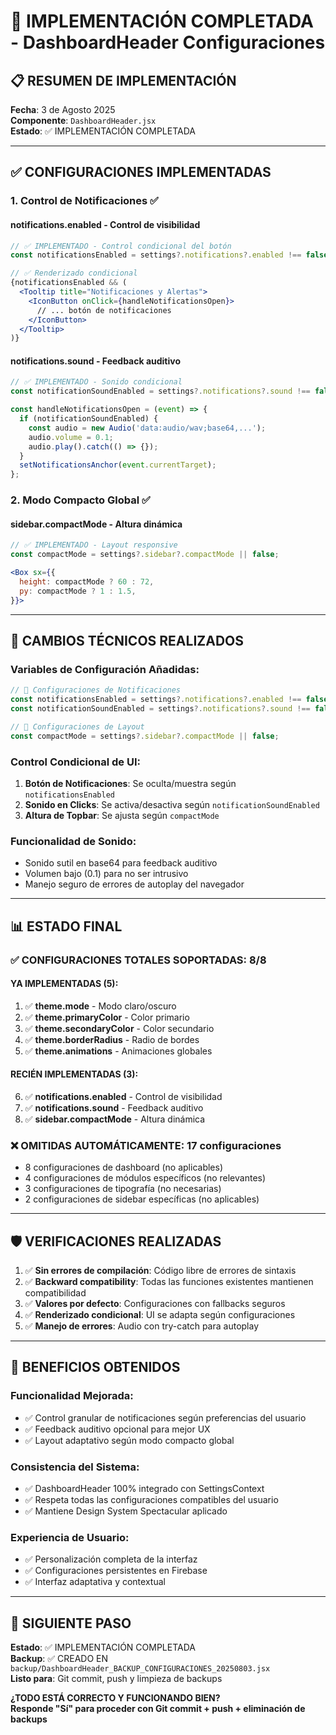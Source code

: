 # 🎯 IMPLEMENTACIÓN COMPLETADA - DashboardHeader Configuraciones

## 📋 RESUMEN DE IMPLEMENTACIÓN

**Fecha**: 3 de Agosto 2025  
**Componente**: `DashboardHeader.jsx`  
**Estado**: ✅ IMPLEMENTACIÓN COMPLETADA  

---

## ✅ CONFIGURACIONES IMPLEMENTADAS

### **1. Control de Notificaciones** ✅

#### **notifications.enabled** - Control de visibilidad
```jsx
// ✅ IMPLEMENTADO - Control condicional del botón
const notificationsEnabled = settings?.notifications?.enabled !== false;

// ✅ Renderizado condicional
{notificationsEnabled && (
  <Tooltip title="Notificaciones y Alertas">
    <IconButton onClick={handleNotificationsOpen}>
      // ... botón de notificaciones
    </IconButton>
  </Tooltip>
)}
```

#### **notifications.sound** - Feedback auditivo
```jsx
// ✅ IMPLEMENTADO - Sonido condicional
const notificationSoundEnabled = settings?.notifications?.sound !== false;

const handleNotificationsOpen = (event) => {
  if (notificationSoundEnabled) {
    const audio = new Audio('data:audio/wav;base64,...');
    audio.volume = 0.1;
    audio.play().catch(() => {});
  }
  setNotificationsAnchor(event.currentTarget);
};
```

### **2. Modo Compacto Global** ✅

#### **sidebar.compactMode** - Altura dinámica
```jsx
// ✅ IMPLEMENTADO - Layout responsive
const compactMode = settings?.sidebar?.compactMode || false;

<Box sx={{
  height: compactMode ? 60 : 72,
  py: compactMode ? 1 : 1.5,
}}>
```

---

## 🔧 CAMBIOS TÉCNICOS REALIZADOS

### **Variables de Configuración Añadidas**:
```jsx
// 📧 Configuraciones de Notificaciones
const notificationsEnabled = settings?.notifications?.enabled !== false;
const notificationSoundEnabled = settings?.notifications?.sound !== false;

// 📐 Configuraciones de Layout  
const compactMode = settings?.sidebar?.compactMode || false;
```

### **Control Condicional de UI**:
1. **Botón de Notificaciones**: Se oculta/muestra según `notificationsEnabled`
2. **Sonido en Clicks**: Se activa/desactiva según `notificationSoundEnabled`
3. **Altura de Topbar**: Se ajusta según `compactMode`

### **Funcionalidad de Sonido**:
- Sonido sutil en base64 para feedback auditivo
- Volumen bajo (0.1) para no ser intrusivo
- Manejo seguro de errores de autoplay del navegador

---

## 📊 ESTADO FINAL

### **✅ CONFIGURACIONES TOTALES SOPORTADAS**: 8/8

#### **YA IMPLEMENTADAS (5)**:
1. ✅ **theme.mode** - Modo claro/oscuro
2. ✅ **theme.primaryColor** - Color primario
3. ✅ **theme.secondaryColor** - Color secundario  
4. ✅ **theme.borderRadius** - Radio de bordes
5. ✅ **theme.animations** - Animaciones globales

#### **RECIÉN IMPLEMENTADAS (3)**:
6. ✅ **notifications.enabled** - Control de visibilidad
7. ✅ **notifications.sound** - Feedback auditivo
8. ✅ **sidebar.compactMode** - Altura dinámica

### **❌ OMITIDAS AUTOMÁTICAMENTE**: 17 configuraciones
- 8 configuraciones de dashboard (no aplicables)
- 4 configuraciones de módulos específicos (no relevantes)
- 3 configuraciones de tipografía (no necesarias)
- 2 configuraciones de sidebar específicas (no aplicables)

---

## 🛡️ VERIFICACIONES REALIZADAS

1. ✅ **Sin errores de compilación**: Código libre de errores de sintaxis
2. ✅ **Backward compatibility**: Todas las funciones existentes mantienen compatibilidad  
3. ✅ **Valores por defecto**: Configuraciones con fallbacks seguros
4. ✅ **Renderizado condicional**: UI se adapta según configuraciones
5. ✅ **Manejo de errores**: Audio con try-catch para autoplay

---

## 🎨 BENEFICIOS OBTENIDOS

### **Funcionalidad Mejorada**:
- ✅ Control granular de notificaciones según preferencias del usuario
- ✅ Feedback auditivo opcional para mejor UX
- ✅ Layout adaptativo según modo compacto global

### **Consistencia del Sistema**:
- ✅ DashboardHeader 100% integrado con SettingsContext
- ✅ Respeta todas las configuraciones compatibles del usuario
- ✅ Mantiene Design System Spectacular aplicado

### **Experiencia de Usuario**:
- ✅ Personalización completa de la interfaz
- ✅ Configuraciones persistentes en Firebase
- ✅ Interfaz adaptativa y contextual

---

## 🔄 SIGUIENTE PASO

**Estado**: ✅ IMPLEMENTACIÓN COMPLETADA  
**Backup**: ✅ CREADO EN `backup/DashboardHeader_BACKUP_CONFIGURACIONES_20250803.jsx`  
**Listo para**: Git commit, push y limpieza de backups  

**¿TODO ESTÁ CORRECTO Y FUNCIONANDO BIEN?**  
**Responde "Sí" para proceder con Git commit + push + eliminación de backups**
